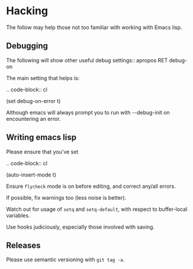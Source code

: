 #  Hacking
The follow may help those not too familiar with working with Emacs lisp.

## Debugging

The following will show other useful debug settings::
  apropos RET debug-on

The main setting that helps is:

.. code-block:: cl
 
   (set debug-on-error t)

Although emacs will always prompt you to run with --debug-init
on encountering an error.

## Writing emacs lisp
Please ensure that you've set

.. code-block:: cl

  (auto-insert-mode  t)

Ensure ``flycheck`` mode is on before editing, and
correct any/all errors.

If possible, fix warnings too (less noise is better).

Watch out for usage of ```setq``` and ```setq-default```, with respect
to buffer-local variables.

Use hooks judiciously, especially those involved with saving.

## Releases
Please use semantic versioning with ```git tag -a```.






